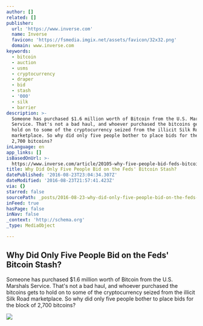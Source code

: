 ```yaml
---
author: []
related: []
publisher:
  url: 'https://www.inverse.com'
  name: Inverse
  favicon: 'https://fsmedia.imgix.net/assets/favicon/32x32.png'
  domain: www.inverse.com
keywords:
  - bitcoin
  - auction
  - usms
  - cryptocurrency
  - draper
  - bid
  - stash
  - '000'
  - silk
  - barrier
description: >-
  Someone has purchased $1.6 million worth of Bitcoin from the U.S. Marshals
  Service. That's not a bad haul, and whoever purchased the bitcoins gets to
  hold on to some of the cryptocurrency seized from the illicit Silk Road
  marketplace. So why did only five people bother to place bids for the block of
  2,700 bitcoins?
inLanguage: en
app_links: []
isBasedOnUrl: >-
  https://www.inverse.com/article/20105-why-five-people-bid-feds-bitcoin-stash-silk-road
title: Why Did Only Five People Bid on the Feds' Bitcoin Stash?
datePublished: '2016-08-23T23:04:34.307Z'
dateModified: '2016-08-23T21:57:41.423Z'
via: {}
starred: false
sourcePath: _posts/2016-08-23-why-did-only-five-people-bid-on-the-feds-bitcoin-stash.md
inFeed: true
hasPage: false
inNav: false
_context: 'http://schema.org'
_type: MediaObject

---
```

<article style=""><h1>Why Did Only Five People Bid on the Feds' Bitcoin Stash?</h1><p>Someone has purchased $1.6 million worth of Bitcoin from the U.S. Marshals Service. That's not a bad haul, and whoever purchased the bitcoins gets to hold on to some of the cryptocurrency seized from the illicit Silk Road marketplace. So why did only five people bother to place bids for the block of 2,700 bitcoins?</p><img src="https://fsmedia.imgix.net/e4/06/dc/05/d2c0/4384/9ef6/b8b923985057/is-it-racist-for-a-white-man-to-assume-a-non-white-pseudonym.jpeg?rect=0,0,3000,1500&amp;dpr=2&amp;auto=format,compress,enhance&amp;q=75" /></article>